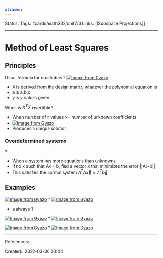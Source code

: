 ```yaml
---
aliases:
---
```

Status:
Tags: #cards/math232/unit7/3
Links: [[Subspace Projections]]
___

# Method of Least Squares

## Principles
Usual formula for quadratics
?
[![Image from Gyazo](https://i.gyazo.com/26188e5839905d898710175f71617480.png)](https://gyazo.com/26188e5839905d898710175f71617480)
- X is derived from the design matrix, whatever the polynomial equation is
- a is a,b,c
- y is y values given

When is $X^TX$ invertible
?
- When number of $t_i$ values >= number of unknown coefficients
- [![Image from Gyazo](https://i.gyazo.com/f952a22c47d0d0745acf3fc08e75a45c.png)](https://gyazo.com/f952a22c47d0d0745acf3fc08e75a45c)
- Produces a unique solution


### Overdetermined systems
?
- When a system has more equations than unknowns
- If no x such that Ax = b, find a vector x that minimizes the error ||Ax-b||
- This satisfies the normal system $A^TA\vec{x} = A^T\vec{b}$


## Examples
[![Image from Gyazo](https://i.gyazo.com/bdc118d683d23b508daca3d9ae3f656d.png)](https://gyazo.com/bdc118d683d23b508daca3d9ae3f656d)
?
[![Image from Gyazo](https://i.gyazo.com/61e1466baf64899e1f304f6121215ba4.png)](https://gyazo.com/61e1466baf64899e1f304f6121215ba4)
- a always 1

[![Image from Gyazo](https://i.gyazo.com/48564ccffbc08c7158963b31d7ab048b.png)](https://gyazo.com/48564ccffbc08c7158963b31d7ab048b)
?
[![Image from Gyazo](https://i.gyazo.com/75ea9171f84bf24f73e31c5360dbe16d.png)](https://gyazo.com/75ea9171f84bf24f73e31c5360dbe16d)


[![Image from Gyazo](https://i.gyazo.com/cb1c83df993f9726082bec7aeeba6fed.png)](https://gyazo.com/cb1c83df993f9726082bec7aeeba6fed)
?
[![Image from Gyazo](https://i.gyazo.com/6f02507aa1a1e908c660dc356f66f8a8.png)](https://gyazo.com/6f02507aa1a1e908c660dc356f66f8a8)

___
References:

Created:: 2022-03-30 00:44
